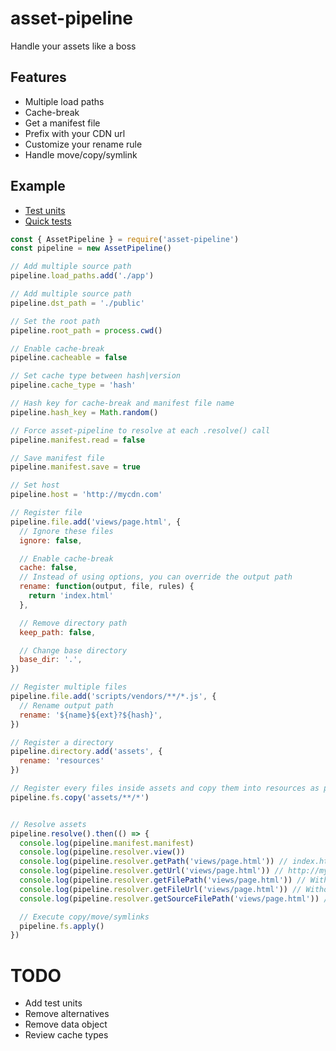 # asset-pipeline

Handle your assets like a boss

## Features

* Multiple load paths
* Cache-break
* Get a manifest file
* Prefix with your CDN url
* Customize your rename rule
* Handle move/copy/symlink

## Example

* [Test units](./test/test.spec.ts)
* [Quick tests](./test/_old/test.js)

```js
const { AssetPipeline } = require('asset-pipeline')
const pipeline = new AssetPipeline()

// Add multiple source path
pipeline.load_paths.add('./app')

// Add multiple source path
pipeline.dst_path = './public'

// Set the root path
pipeline.root_path = process.cwd()

// Enable cache-break
pipeline.cacheable = false

// Set cache type between hash|version
pipeline.cache_type = 'hash'

// Hash key for cache-break and manifest file name
pipeline.hash_key = Math.random()

// Force asset-pipeline to resolve at each .resolve() call
pipeline.manifest.read = false

// Save manifest file
pipeline.manifest.save = true

// Set host
pipeline.host = 'http://mycdn.com'

// Register file
pipeline.file.add('views/page.html', {
  // Ignore these files
  ignore: false,

  // Enable cache-break
  cache: false,
  // Instead of using options, you can override the output path
  rename: function(output, file, rules) {
    return 'index.html'
  },

  // Remove directory path
  keep_path: false,

  // Change base directory
  base_dir: '.',
})

// Register multiple files
pipeline.file.add('scripts/vendors/**/*.js', {
  // Rename output path
  rename: '${name}${ext}?${hash}',
})

// Register a directory
pipeline.directory.add('assets', {
  rename: 'resources'
})

// Register every files inside assets and copy them into resources as precised in the previous rule
pipeline.fs.copy('assets/**/*')


// Resolve assets
pipeline.resolve().then(() => {
  console.log(pipeline.manifest.manifest)
  console.log(pipeline.resolver.view())
  console.log(pipeline.resolver.getPath('views/page.html')) // index.html
  console.log(pipeline.resolver.getUrl('views/page.html')) // http://mycdn.com/index.html
  console.log(pipeline.resolver.getFilePath('views/page.html')) // Without extra #|?
  console.log(pipeline.resolver.getFileUrl('views/page.html')) // Without extra #|?
  console.log(pipeline.resolver.getSourceFilePath('views/page.html')) // 'app/views/page.html'

  // Execute copy/move/symlinks
  pipeline.fs.apply()
})
```

# TODO

* Add test units
* Remove alternatives
* Remove data object
* Review cache types